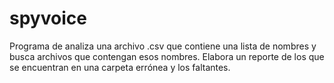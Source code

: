 # spyvoice
Programa de analiza una archivo .csv que contiene una lista de nombres y busca archivos que contengan esos nombres. Elabora un reporte de los que se encuentran en una carpeta errónea y los faltantes.  
